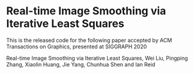 # Real-time Image Smoothing via Iterative Least Squares
 This is the released code for the following paper accepted by ACM Transactions on Graphics, presented at SIGGRAPH 2020

 Real-time Image Smoothing via Iterative Least Squares, Wei Liu, Pingping Zhang, Xiaolin Huang, Jie Yang, Chunhua Shen and Ian Reid
